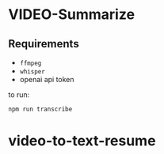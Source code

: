 # VIDEO-Summarize

## Requirements

- `ffmpeg`
- `whisper`
- openai api token

to run:

```bash
npm run transcribe
```
# video-to-text-resume
